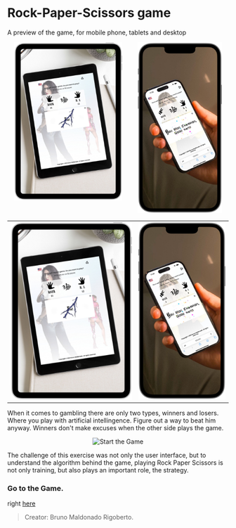 # Rock-Paper-Scissors game

A preview of the game, for mobile phone, tablets and desktop

<!-- <p align="center">
  <img src="./assets/rps.gif" alt="animated">
</p> -->
<div align="center">
  <img src="./assets/tablet.PNG" valign="top"  style="width: 49%;" alt="tablet">
  &nbsp; &nbsp; &nbsp; &nbsp;
  <img src="./assets/mob.PNG" style="width: 38%;" alt="mobile">
</div>

<table>
  <tr style="border: none; background: transparent;">
    <td style="border: none;" valign="top"><img src="./assets/tablet.PNG" alt="tablet"></td>
    <td style="border: none;" valign="top"><img src="./assets/mob.PNG" alt="mobile"></td>
  </tr>
</table>

When it comes to gambling there are only two types, winners and losers. Where you play with artificial intellingence. Figure out a way to beat him anyway. Winners don't make excuses when the other side plays the game.

<p align = "center">
  <img src="./assets/desk.PNG" alt="Start the Game">
</p>

The challenge of this exercise was not only the user interface, but to understand the algorithm behind the game, playing Rock Paper Scissors is not only training, but also plays an important role, the strategy.

### Go to the Game.

<p>right <a href="https://brunomaldonado.github.io/App/" target="_blank">here</a></p>

> Creator: Bruno Maldonado Rigoberto.
